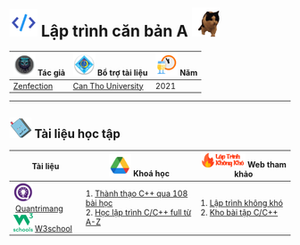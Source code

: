 # <img src="https://raw.githubusercontent.com/Zenfection/Image/master/2021/06/16-19-53-46-icons8-source_code.png" title="" alt="" width="50"> Lập trình căn bản A <img src="https://raw.githubusercontent.com/Zenfection/Image/master/2021/06/16-14-56-59-08-15-27-06-cat_ready.gif" title="" alt="08-15-27-06-cat_ready.gif" width="50">

| <img src="https://raw.githubusercontent.com/Zenfection/Image/master/2021/03/20-14-36-27-logo%20cat.png" title="" alt="logo cat.png" width="40"> Tác giả | <img src="https://raw.githubusercontent.com/Zenfection/Image/master/2021/03/20-14-38-42-logo-ctu.png" title="" alt="logo-ctu.png" width="40"> Bổ trợ tài liệu | <img src="https://raw.githubusercontent.com/Zenfection/Image/master/2021/03/20-13-59-20-icons8-new_year's_eve.png" title="" alt="icons8-new_year's_eve.png" width="40"> Năm |
| ------------------------------------------------------------------------------------------------------------------------------------------------------- | ------------------------------------------------------------------------------------------------------------------------------------------------------------- | --------------------------------------------------------------------------------------------------------------------------------------------------------------------------- |
| [Zenfection](https://facebook.com/Zenfection)                                                                                                           | [Can Tho University](http://www.cit.ctu.edu.vn/)                                                                                                              | 2021                                                                                                                                                                        |

---

## <img src="https://raw.githubusercontent.com/Zenfection/Image/master/2021/06/16-15-23-13-tenor.gif" title="" alt="tenor.gif" width="40"> Tài liệu học tập

| Tài liệu                                                                                                                                                                                                                                                                                                                                                                                                                                                      | <img src="https://raw.githubusercontent.com/Zenfection/Image/master/2021/03/20-16-12-37-icons8-google_drive.png" title="" alt="icons8-google_drive.png" width="40"> Khoá học                                                                            | <img src="https://raw.githubusercontent.com/Zenfection/Image/master/2020/12/16-23-00-16-logo-272-90.png" width="80"> Web tham khảo                    |
| ------------------------------------------------------------------------------------------------------------------------------------------------------------------------------------------------------------------------------------------------------------------------------------------------------------------------------------------------------------------------------------------------------------------------------------------------------------- | ------------------------------------------------------------------------------------------------------------------------------------------------------------------------------------------------------------------------------------------------------- | ----------------------------------------------------------------------------------------------------------------------------------------------------- |
| <img title="" src="https://raw.githubusercontent.com/Zenfection/Image/master/2021/06/03-15-37-31-QuanTriMang200.png" alt="QuanTriMang200.png" width="35"> [Quantrimang](https://quantrimang.com/ngon-ngu-lap-trinh-c-la-gi-156137)<br><img title="" src="https://raw.githubusercontent.com/Zenfection/Image/master/2021/06/03-15-36-51-W3Schools_logo.svg.png" alt="W3Schools_logo.svg.png" width="35"> [W3school](https://www.w3schools.com/cpp/default.asp) | 1. [Thành thạo C++ qua 108 bài học](https://drive.google.com/drive/folders/1vx3CVIr3BCa2cmFPNyBLytJnTBVgVoX8?usp=sharing)<br>2. [Học lập trình C/C++ full từ A-Z](https://drive.google.com/drive/folders/1JTmHU9lr79QAHW19Wr_pyv2OJVkPQrhx?usp=sharing) | 1. [Lập trình không khó](https://nguyenvanhieu.vn/series/hoc-c-khong-kho/)<br>2. [Kho bài tập C/C++](https://nguyenvanhieu.vn/bai-tap-c-co-loi-giai/) |
